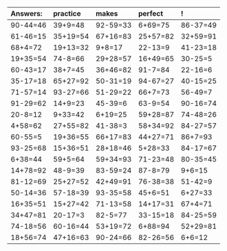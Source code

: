 | Answers: | practice | makes | perfect | ! |
| :--- | :--- | :--- | :--- | :--- |
| 90-44=46 | 39+9=48 | 92-59=33 | 6+69=75 | 86-37=49 | 
| 61-46=15 | 35+19=54 | 67+16=83 | 25+57=82 | 32+59=91 | 
| 68+4=72 | 19+13=32 | 9+8=17 | 22-13=9 | 41-23=18 | 
| 19+35=54 | 74-8=66 | 29+28=57 | 16+49=65 | 30-25=5 | 
| 60-43=17 | 38+7=45 | 36+46=82 | 91-7=84 | 22-16=6 | 
| 35-17=18 | 65+27=92 | 50-31=19 | 94-67=27 | 40-15=25 | 
| 71-57=14 | 93-27=66 | 51-29=22 | 66+7=73 | 56-49=7 | 
| 91-29=62 | 14+9=23 | 45-39=6 | 63-9=54 | 90-16=74 | 
| 20-8=12 | 9+33=42 | 6+19=25 | 59+28=87 | 74-48=26 | 
| 4+58=62 | 27+55=82 | 41-38=3 | 58+34=92 | 84-27=57 | 
| 60-55=5 | 19+36=55 | 66+17=83 | 44+27=71 | 86+7=93 | 
| 93-25=68 | 15+36=51 | 28+18=46 | 5+28=33 | 84-17=67 | 
| 6+38=44 | 59+5=64 | 59+34=93 | 71-23=48 | 80-35=45 | 
| 14+78=92 | 48-9=39 | 83-59=24 | 87-8=79 | 9+6=15 | 
| 81-12=69 | 25+27=52 | 42+49=91 | 76-38=38 | 51-42=9 | 
| 50-14=36 | 57-18=39 | 93-35=58 | 45+6=51 | 6+27=33 | 
| 16+35=51 | 15+27=42 | 71-13=58 | 14+17=31 | 67+4=71 | 
| 34+47=81 | 20-17=3 | 82-5=77 | 33-15=18 | 84-25=59 | 
| 74-18=56 | 60-16=44 | 53+19=72 | 6+88=94 | 52+29=81 | 
| 18+56=74 | 47+16=63 | 90-24=66 | 82-26=56 | 6+6=12 | 
